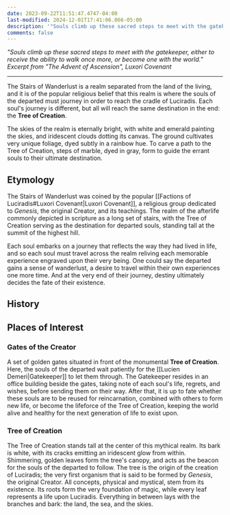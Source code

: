 ```yaml
---
date: 2023-09-22T11:51:47.4747-04:00
last-modified: 2024-12-01T17:41:06.066-05:00
description: '"Souls climb up these sacred steps to meet with the gatekeeper, either to receive the ability to walk once more, or become one with the world."*'
comments: false
---
```

*"Souls climb up these sacred steps to meet with the gatekeeper, either to receive the ability to walk once more, or become one with the world."*  
*Excerpt from "The Advent of Ascension", Luxori Covenant*

---
The Stairs of Wanderlust is a realm separated from the land of the living, and it is of the popular religious belief that this realm is where the souls of the departed must journey in order to reach the cradle of Luciradis. Each soul's journey is different, but all will reach the same destination in the end: the **Tree of Creation**.

The skies of the realm is eternally bright, with white and emerald painting the skies, and iridescent clouds dotting its canvas. The ground cultivates very unique foliage, dyed subtly in a rainbow hue. To carve a path to the Tree of Creation, steps of marble, dyed in gray, form to guide the errant souls to their ultimate destination.

## Etymology

The Stairs of Wanderlust was coined by the popular [[Factions of Luciradis#Luxori Covenant|Luxori Covenant]], a religious group dedicated to *Genesis*, the original Creator, and its teachings. The realm of the afterlife commonly depicted in scripture as a long set of stairs, with the Tree of Creation serving as the destination for departed souls, standing tall at the summit of the highest hill.

Each soul embarks on a journey that reflects the way they had lived in life, and so each soul must travel across the realm reliving each memorable experience engraved upon their very being. One could say the departed gains a sense of wanderlust, a desire to travel within their own experiences one more time. And at the very end of their journey, destiny ultimately decides the fate of their existence.

## History

## Places of Interest

### Gates of the Creator

A set of golden gates situated in front of the monumental **Tree of Creation**. Here, the souls of the departed wait patiently for the [[Lucien Demeri|Gatekeeper]] to let them through. The Gatekeeper resides in an office building beside the gates, taking note of each soul's life, regrets, and wishes, before sending them on their way. After that, it is up to fate whether these souls are to be reused for reincarnation, combined with others to form new life, or become the lifeforce of the Tree of Creation, keeping the world alive and healthy for the next generation of life to exist upon.

### Tree of Creation

The Tree of Creation stands tall at the center of this mythical realm. Its bark is white, with its cracks emitting an iridescent glow from within. Shimmering, golden leaves form the tree's canopy, and acts as the beacon for the souls of the departed to follow. The tree is the origin of the creation of Luciradis; the very first organism that is said to be formed by *Genesis*, the original Creator. All concepts, physical and mystical, stem from its existence. Its roots form the very foundation of magic, while every leaf represents a life upon Luciradis. Everything in between lays with the branches and bark: the land, the sea, and the skies.